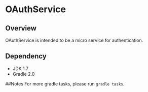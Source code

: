 # OAuthService

## Overview
OAuthService is intended to be a micro service for authentication.

## Dependency
* JDK 1.7
* Gradle 2.0

##Notes
For more gradle tasks, please run `gradle tasks`.

